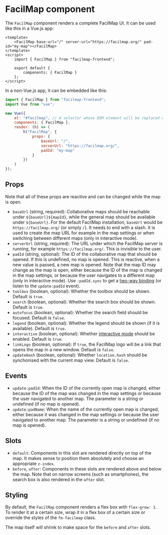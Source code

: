 # FacilMap component

The `FacilMap` component renders a complete FacilMap UI. It can be used like this in a Vue.js app:

```vue
<template>
	<FacilMap base-url="/" server-url="https://facilmap.org/" pad-id="my-map"></FacilMap>
</template>
<script>
	import { FacilMap } from "facilmap-frontend";

	export default {
		components: { FacilMap }
	};
</script>
```

In a non-Vue.js app, it can be embedded like this:

```javascript
import { FacilMap } from "facilmap-frontend";
import Vue from "vue";

new Vue({
	el: "#facilmap", // A selector whose DOM element will be replaced with the FacilMap component
	components: { FacilMap },
	render: (h) => (
		h("FacilMap", {
			props: {
				baseUrl: "/",
				serverUrl: "https://facilmap.org/",
				padId: "my-map"
			}
		})
	)
});
```

## Props

Note that all of these props are reactive and can be changed while the map is open.

* `baseUrl` (string, required): Collaborative maps should be reachable under `${baseUrl}${mapId}`, while the general map should be available under `${baseUrl}`. For the default FacilMap installation, `baseUrl` would be `https://facilmap.org/` (or simply `/`). It needs to end with a slash. It is used to create the map URL for example in the map settings or when switching between different maps (only in interactive mode).
* `serverUrl` (string, required): The URL under which the FacilMap server is running, for example `https://facilmap.org/`. This is invisible to the user.
* `padId` (string, optional): The ID of the collaborative map that should be opened. If this is undefined, no map is opened. This is reactive, when a new value is passed, a new map is opened. Note that the map ID may change as the map is open, either because the ID of the map is changed in the map settings, or because the user navigates to a different map (only in interactive mode). Use `:padId.sync` to get a [two-way binding](https://vuejs.org/v2/guide/components-custom-events.html#sync-Modifier) (or listen to the `update:padId` event).
* `toolbox` (boolean, optional): Whether the toolbox should be shown. Default is `true`.
* `search` (boolean, optional): Whether the search box should be shown. Default is `true`.
* `autofocus` (boolean, optional): Whether the search field should be focused. Default is `false`.
* `legend` (boolean, optional): Whether the legend should be shown (if it is available). Default is `true`.
* `interactive` (boolean, optional): Whether [interactive mode](../embed.md#interactive-mode) should be enabled. Default is `true`.
* `linkLogo` (boolean, optional): If `true`, the FacilMap logo will be a link that opens the map in a new window. Default is `false`.
* `updateHash` (boolean, optional): Whether `location.hash` should be synchonised with the current map view. Default is `false`.

## Events

* `update:padId`: When the ID of the currently open map is changed, either because the ID of the map was changed in the map settings or because the user navigated to another map. The parameter is a string or undefined (if no map is opened).
* `update:padName`: When the name of the currently open map is changed, either because it was changed in the map settings or because the user navigated to another map. The parameter is a string or undefined (if no map is opened).

## Slots

* `default`: Components in this slot are rendered directly on top of the map. It makes sense to position them absolutely and choose an appropriate `z-index`.
* `before`, `after`: Components in these slots are rendered above and below the map. Note that on narrow screens (such as smartphones), the search box is also rendered in the `after` slot.

## Styling

By default, the `FacilMap` component renders a flex box with `flex-grow: 1`. To render it at a certain size, wrap it in a flex box of a certain size or override the styles of the `fm-facilmap` class.

The map itself will shrink to make space for the `before` and `after` slots.